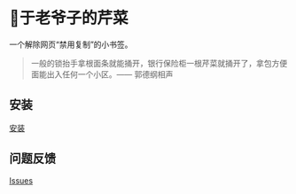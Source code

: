 # 🌿于老爷子的芹菜
一个解除网页“禁用复制”的小书签。

> 一般的锁抬手拿根面条就能捅开，银行保险柜一根芹菜就捅开了，拿包方便面能出入任何一个小区。—— 郭德纲相声

## 安装

[安装](https://yulanggong.github.io/celery)

## 问题反馈

[Issues](https://github.com/yulanggong/celery/issues)